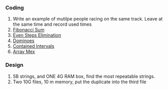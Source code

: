 ### Coding
1. Write an example of mutilpe people racing on the same track. Leave at the same time and record used times
2. [Fibonacci Sum](https://csacademy.com/contest/interview-archive/task/fibonacci-sum/)
3. [Even Steps Elimination](https://csacademy.com/contest/interview-archive/task/even-steps-elimination/)
4. [Dominoes](https://csacademy.com/contest/interview-archive/task/dominoes/)
5. [Contained Intervals](https://csacademy.com/contest/interview-archive/task/contained-intervals/)
6. [Array Mex](https://csacademy.com/contest/interview-archive/task/array-mex/)

### Design
1. 5B strings, and ONE 4G RAM box, find the most repeatable strings.
2. Two 10G files, 10 m memory, put the duplicate into the third file 


